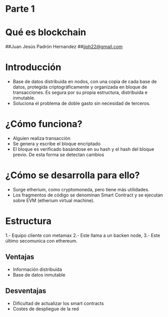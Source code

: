 # Parte 1
# Qué es blockchain
##Juan Jesús Padrón Hernandez
##jjph22@gmail.com

# Introducción
- Base de datos distribuida en nodos, con una copia de cada base de datos, protegida criptográficamente y organizada en bloque de transacciones. Es segura por su propia estructura, distribuida e inmutable.
- Soluciona el problema de doble gasto sin necesidad de terceros.

# ¿Cómo funciona?
- Alguien realiza transacción
- Se genera y escribe el bloque encriptado
- El bloque es verificado basándose en su hash y el hash del bloque previo. De esta forma se detectan cambios

# ¿Cómo se desarrolla para ello?
- Surge etherium, como cryptomoneda, pero tiene más utilidades.
- Los fragmentos de código se denominan Smart Contract y se ejecutan sobre EVM (etherium virtual machine).

# Estructura
1.- Equipo cliente con metamax
2.- Este llama a un backen node, 
3.- Este último secomunica con ethereum.

## Ventajas
- Información distribuida
- Base de datos inmutable

## Desventajas
- Dificultad de actualizar los smart contracts
- Costes de despliegue de la red
